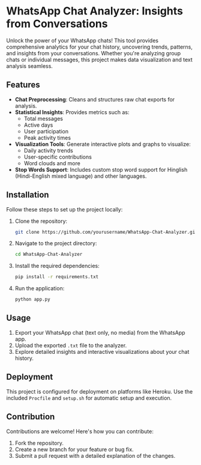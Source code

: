 # WhatsApp Chat Analyzer: Insights from Conversations

Unlock the power of your WhatsApp chats! This tool provides comprehensive analytics for your chat history, uncovering trends, patterns, and insights from your conversations. Whether you're analyzing group chats or individual messages, this project makes data visualization and text analysis seamless.

## Features
- **Chat Preprocessing**: Cleans and structures raw chat exports for analysis.
- **Statistical Insights**: Provides metrics such as:
  - Total messages
  - Active days
  - User participation
  - Peak activity times
- **Visualization Tools**: Generate interactive plots and graphs to visualize:
  - Daily activity trends
  - User-specific contributions
  - Word clouds and more
- **Stop Words Support**: Includes custom stop word support for Hinglish (Hindi-English mixed language) and other languages.

## Installation

Follow these steps to set up the project locally:

1. Clone the repository:
   ```bash
   git clone https://github.com/yourusername/WhatsApp-Chat-Analyzer.git
   
2. Navigate to the project directory:
   ```bash
   cd WhatsApp-Chat-Analyzer

3. Install the required dependencies:
    ```bash
    pip install -r requirements.txt

4. Run the application:
    ```bash
    python app.py

## Usage

1. Export your WhatsApp chat (text only, no media) from the WhatsApp app.
2. Upload the exported `.txt` file to the analyzer.
3. Explore detailed insights and interactive visualizations about your chat history.

## Deployment

This project is configured for deployment on platforms like Heroku. Use the included `Procfile` and `setup.sh` for automatic setup and execution.



## Contribution

Contributions are welcome! Here's how you can contribute:
1. Fork the repository.
2. Create a new branch for your feature or bug fix.
3. Submit a pull request with a detailed explanation of the changes.

